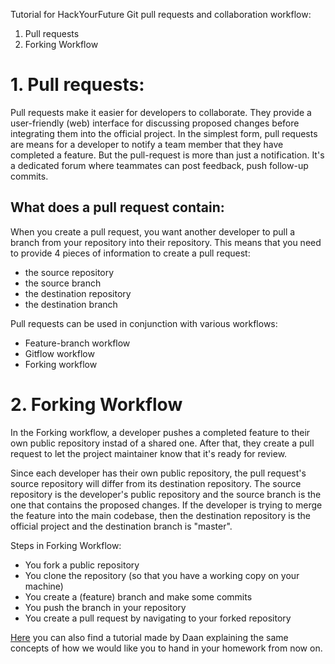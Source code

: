<!--test1-->
Tutorial for HackYourFuture Git pull requests and collaboration workflow:
1. Pull requests
2. Forking Workflow

# 1. Pull requests: 
Pull requests make it easier for developers to collaborate. They provide a user-friendly (web) interface for discussing
proposed changes before integrating them into the official project.
In the simplest form, pull requests are means for a developer to notify a team member that they have completed a feature. But the pull-request is more than just a notification. It's a dedicated forum where teammates can post feedback, push follow-up commits.

## What does a pull request contain:
When you create a pull request, you want another developer to pull a branch from your repository into their repository. This means that you need to
provide 4 pieces of information to create a pull request:
* the source repository
* the source branch
* the destination repository
* the destination branch

Pull requests can be used in conjunction with various workflows:
* Feature-branch workflow
* Gitflow workflow
* Forking workflow

# 2. Forking Workflow
In the Forking workflow, a developer pushes a completed feature to their own public repository instad of a shared one.
After that, they create a pull request to let the project maintainer know that it's ready for review.

Since each developer has their own public repository, the pull request's source repository will differ from its destination repository.
The source repository is the developer's public repository and the source branch is the one that contains the proposed changes.
If the developer is trying to merge the feature into the main codebase, then the destination repository is the official project and 
the destination branch is "master".

Steps in Forking Workflow:
* You fork a public repository
* You clone the repository (so that you have a working copy on your machine)
* You create a (feature) branch and make some commits
* You push the branch in your repository
* You create a pull request by navigating to your forked repository

[Here](https://www.youtube.com/watch?v=-o0yomUVVpU&index=2&list=PLVYDhqbgYpYUGxRdtQdYVE5Q8h3bt6SIA) you can also find a tutorial made by Daan explaining the same concepts of how we would like you to hand in your homework from now on.
